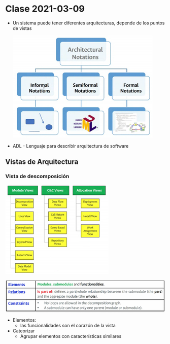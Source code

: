 # Clase 2021-03-09

- Un sistema puede tener diferentes arquitecturas, depende de los puntos de vistas

  ![Notación de arquitectura](images/00D.png)

- ADL - Lenguaje para describir arquitectura de software

## Vistas de Arquitectura

### Vista de descomposición

![representación 1](images/00E.png)

![Tabla explicativa](images/00F.png)

- Elementos:
  - las funcionalidades son el corazón de la vista
- Cateorizar
  - Agrupar elementos con características similares